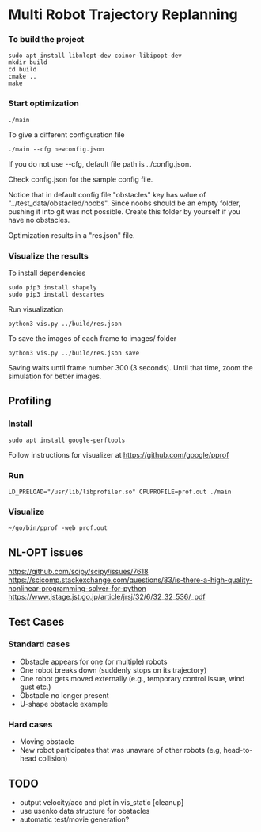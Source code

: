 # Multi Robot Trajectory Replanning

### To build the project

```
sudo apt install libnlopt-dev coinor-libipopt-dev
mkdir build
cd build
cmake ..
make
```
### Start optimization
```
./main
```

To give a different configuration file
```
./main --cfg newconfig.json
```

If you do not use --cfg, default file path is ../config.json.

Check config.json for the sample config file.

Notice that in default config file "obstacles" key has value of "../test_data/obstacled/noobs". Since noobs should be an empty folder, pushing it into git was not possible. Create this folder by yourself if you have no obstacles.

Optimization results in a "res.json" file.

### Visualize the results

To install dependencies
```
sudo pip3 install shapely
sudo pip3 install descartes
```

Run visualization

```
python3 vis.py ../build/res.json
```

To save the images of each frame to images/ folder

```
python3 vis.py ../build/res.json save
```

Saving waits until frame number 300 (3 seconds). Until that time, zoom the simulation for better images.


## Profiling

### Install

```
sudo apt install google-perftools
```

Follow instructions for visualizer at https://github.com/google/pprof

### Run

```
LD_PRELOAD="/usr/lib/libprofiler.so" CPUPROFILE=prof.out ./main
```

### Visualize

```
~/go/bin/pprof -web prof.out
```



## NL-OPT issues

https://github.com/scipy/scipy/issues/7618
https://scicomp.stackexchange.com/questions/83/is-there-a-high-quality-nonlinear-programming-solver-for-python
https://www.jstage.jst.go.jp/article/jrsj/32/6/32_32_536/_pdf

## Test Cases

### Standard cases

* Obstacle appears for one (or multiple) robots
* One robot breaks down (suddenly stops on its trajectory)
* One robot gets moved externally (e.g., temporary control issue, wind gust etc.)
* Obstacle no longer present
* U-shape obstacle example

### Hard cases

* Moving obstacle
* New robot participates that was unaware of other robots (e.g, head-to-head collision)

## TODO

* output velocity/acc and plot in vis_static [cleanup]
* use usenko data structure for obstacles
* automatic test/movie generation?
